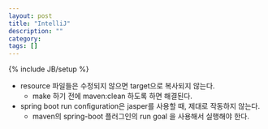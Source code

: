 ```yaml
---
layout: post
title: "IntelliJ"
description: ""
category: 
tags: []
---
```

{% include JB/setup %}

 - resource 파일들은 수정되지 않으면 target으로 복사되지 않는다.
     + make 하기 전에 maven:clean 하도록 하면 해결된다.
 - spring boot run configuration은 jasper를 사용할 때, 제대로 작동하지 않는다. 
     + maven의 spring-boot 플러그인의 run goal 을 사용해서 실행해야 한다.